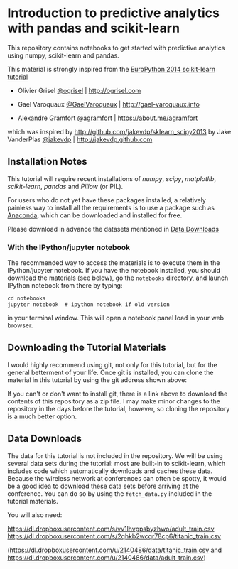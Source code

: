 Introduction to predictive analytics with pandas and scikit-learn
=================================================================

This repository contains notebooks to get started with predictive
analytics using numpy, scikit-learn and pandas.

This material is strongly inspired from the
[EuroPython 2014 scikit-learn tutorial](https://github.com/GaelVaroquaux/sklearn_pandas_tutorial)

* Olivier Grisel [@ogrisel](https://twitter.com/ogrisel) |
  http://ogrisel.com 

* Gael Varoquaux [@GaelVaroquaux](https://twitter.com/GaelVaroquaux) |
  http://gael-varoquaux.info

* Alexandre Gramfort [@agramfort](https://twitter.com/agramfort) |
  https://about.me/agramfort

which was inspired by http://github.com/jakevdp/sklearn_scipy2013
by Jake VanderPlas [@jakevdp](https://twitter.com/jakevdp) | http://jakevdp.github.com

Installation Notes
------------------

This tutorial will require recent installations of *numpy*, *scipy*,
*matplotlib*, *scikit-learn*, *pandas* and *Pillow* (or PIL).

For users who do not yet have these packages installed, a relatively
painless way to install all the requirements is to use a package such as
[Anaconda](http://continuum.io/downloads), which can be downloaded and
installed for free.

Please download in advance the datasets mentioned in [Data Downloads](#data-downloads)


### With the IPython/jupyter notebook

The recommended way to access the materials is to execute them in the
IPython/jupyter notebook. If you have the notebook installed, you should
download the materials (see below), go the `notebooks` directory, and
launch IPython notebook from there by typing:

    cd notebooks
    jupyter notebook  # ipython notebook if old version

in your terminal window. This will open a notebook panel load in your web
browser.

Downloading the Tutorial Materials
----------------------------------

I would highly recommend using git, not only for this tutorial, but for the
general betterment of your life.  Once git is installed, you can clone the
material in this tutorial by using the git address shown above:

If you can't or don't want to install git, there is a link above to download
the contents of this repository as a zip file. I may make minor changes to
the repository in the days before the tutorial, however, so cloning the
repository is a much better option.

Data Downloads
--------------

The data for this tutorial is not included in the repository. We will be
using several data sets during the tutorial: most are built-in to
scikit-learn, which includes code which automatically downloads and
caches these data. Because the wireless network at conferences can often
be spotty, it would be a good idea to download these data sets before
arriving at the conference. You can do so by using the `fetch_data.py`
included in the tutorial materials.

You will also need:

https://dl.dropboxusercontent.com/s/vv1lhvppsbyzhwo/adult_train.csv
https://dl.dropboxusercontent.com/s/2qhkb2wcqr78cp6/titanic_train.csv

(https://dl.dropboxusercontent.com/u/2140486/data/titanic_train.csv
and 
https://dl.dropboxusercontent.com/u/2140486/data/adult_train.csv)
